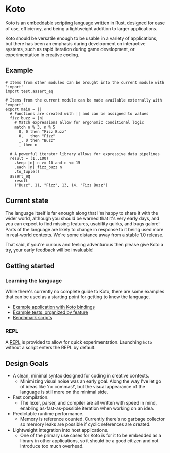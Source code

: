 # Koto

Koto is an embeddable scripting language written in Rust, designed for ease of
use, efficiency, and being a lightweight addition to larger applications.

Koto should be versatile enough to be usable in a variety of applications, but
there has been an emphasis during development on interactive systems, such as
rapid iteration during game development, or experimentation in creative coding.


## Example

```koto
# Items from other modules can be brought into the current module with 'import'
import test.assert_eq

# Items from the current module can be made available externally with 'export'
export main = ||
  # Functions are created with || and can be assigned to values
  fizz_buzz = |n|
    # Match expressions allow for ergonomic conditional logic
    match n % 3, n % 5
      0, 0 then "Fizz Buzz"
      0, _ then "Fizz"
      _, 0 then "Buzz"
      _ then n

  # A powerful iterator library allows for expressive data pipelines
  result = (1..100)
    .keep |n| n >= 10 and n <= 15
    .each |n| fizz_buzz n
    .to_tuple()
  assert_eq
    result
    ("Buzz", 11, "Fizz", 13, 14, "Fizz Buzz")
```


## Current state

The language itself is far enough along that I'm happy to share it with the
wider world, although you should be warned that it's very early days,
and you can expect to find missing features, usability quirks, and bugs galore!
Parts of the language are likely to change in response to it being used
more in real-world contexts. We're some distance away from a stable 1.0 release.

That said, if you're curious and feeling adventurous then please give Koto
a try, your early feedback will be invaluable!


## Getting started

### Learning the language

While there's currently no complete guide to Koto, there are some examples
that can be used as a starting point for getting to know the language.

* [Example application with Koto bindings](./examples/poetry/)
* [Example tests, organized by feature](./koto/tests/)
* [Benchmark scripts](./src/koto/benches/)

### REPL

A [REPL][1] is provided to allow for quick experimentation.
Launching `koto` without a script enters the REPL by default.

[1]: https://en.wikipedia.org/wiki/Read–eval–print_loop


## Design Goals

* A clean, minimal syntax designed for coding in creative contexts.
  * Minimizing visual noise was an early goal.
    Along the way I've let go of ideas like 'no commas!', but the visual
    appearance of the language is still more on the minimal side.
* Fast compilation.
  * The lexer, parser, and compiler are all written with speed in mind,
    enabling as-fast-as-possible iteration when working on an idea.
* Predictable runtime performance.
  * Memory is reference counted. Currently there's no garbage collector so
    memory leaks are possible if cyclic references are created.
* Lightweight integration into host applications.
  * One of the primary use cases for Koto is for it to be embedded as a library
    in other applications, so it should be a good citizen and not introduce too
    much overhead.
